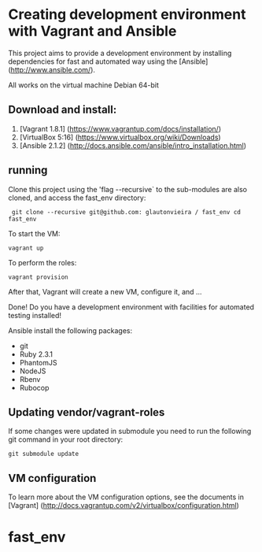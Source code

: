 Creating development environment with Vagrant and Ansible
=====================================

This project aims to provide a development environment by installing dependencies for fast and automated way using the [Ansible] (http://www.ansible.com/).

All works on the virtual machine Debian 64-bit

Download and install:
------------
1. [Vagrant 1.8.1] (https://www.vagrantup.com/docs/installation/)
2. [VirtualBox 5:16] (https://www.virtualbox.org/wiki/Downloads)
3. [Ansible 2.1.2] (http://docs.ansible.com/ansible/intro_installation.html)


running
-------

Clone this project using the 'flag --recursive` to the sub-modules are also cloned, and access the fast_env directory:

`` 
git clone --recursive git@github.com: glautonvieira / fast_env
cd fast_env
`` 

To start the VM:

``
vagrant up
``

To perform the roles:

``
vagrant provision
``

After that, Vagrant will create a new VM, configure it, and ...

Done! Do you have a development environment with facilities for automated testing installed!


Ansible install the following packages:
* git
* Ruby 2.3.1
* PhantomJS
* NodeJS
* Rbenv
* Rubocop


## Updating vendor/vagrant-roles

If some changes were updated in submodule you need to run the following git command in your root directory:

```
git submodule update
```


VM configuration
----------------
To learn more about the VM configuration options, see the documents in [Vagrant] (http://docs.vagrantup.com/v2/virtualbox/configuration.html)
# fast_env
